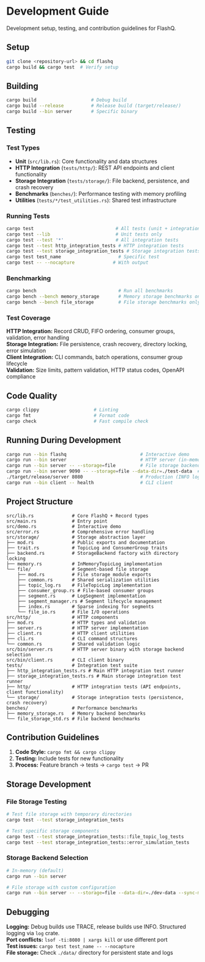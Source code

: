 # Development Guide

Development setup, testing, and contribution guidelines for FlashQ.

## Setup

```bash
git clone <repository-url> && cd flashq
cargo build && cargo test  # Verify setup
```

## Building

```bash
cargo build                    # Debug build
cargo build --release          # Release build (target/release/)
cargo build --bin server       # Specific binary
```

## Testing

### Test Types

- **Unit** (`src/lib.rs`): Core functionality and data structures
- **HTTP Integration** (`tests/http/`): REST API endpoints and client functionality
- **Storage Integration** (`tests/storage/`): File backend, persistence, and crash recovery
- **Benchmarks** (`benches/`): Performance testing with memory profiling
- **Utilities** (`tests/*/test_utilities.rs`): Shared test infrastructure

### Running Tests

```bash
cargo test                              # All tests (unit + integration)
cargo test --lib                        # Unit tests only
cargo test --test '*'                   # All integration tests
cargo test --test http_integration_tests # HTTP integration tests
cargo test --test storage_integration_tests # Storage integration tests
cargo test test_name                     # Specific test
cargo test -- --nocapture              # With output
```

### Benchmarking

```bash
cargo bench                              # Run all benchmarks
cargo bench --bench memory_storage       # Memory storage benchmarks only
cargo bench --bench file_storage         # File storage benchmarks only
```

### Test Coverage

**HTTP Integration:** Record CRUD, FIFO ordering, consumer groups, validation, error handling  
**Storage Integration:** File persistence, crash recovery, directory locking, error simulation  
**Client Integration:** CLI commands, batch operations, consumer group lifecycle  
**Validation:** Size limits, pattern validation, HTTP status codes, OpenAPI compliance

## Code Quality

```bash
cargo clippy                    # Linting
cargo fmt                       # Format code  
cargo check                     # Fast compile check
```

## Running During Development

```bash
cargo run --bin flashq                           # Interactive demo
cargo run --bin server                           # HTTP server (in-memory, TRACE logging)
cargo run --bin server -- --storage=file         # File storage backend
cargo run --bin server 9090 -- --storage=file --data-dir=./test-data  # Custom config
./target/release/server 8080                     # Production (INFO logging)
cargo run --bin client -- health                 # CLI client
```

## Project Structure

```
src/lib.rs              # Core FlashQ + Record types
src/main.rs             # Entry point 
src/demo.rs             # Interactive demo
src/error.rs            # Comprehensive error handling
src/storage/            # Storage abstraction layer
├── mod.rs              # Public exports and documentation
├── trait.rs            # TopicLog and ConsumerGroup traits
├── backend.rs          # StorageBackend factory with directory locking
├── memory.rs           # InMemoryTopicLog implementation
└── file/               # Segment-based file storage
    ├── mod.rs          # File storage module exports
    ├── common.rs       # Shared serialization utilities
    ├── topic_log.rs    # FileTopicLog implementation
    ├── consumer_group.rs # File-based consumer groups
    ├── segment.rs      # LogSegment implementation
    ├── segment_manager.rs # Segment lifecycle management
    ├── index.rs        # Sparse indexing for segments
    └── file_io.rs      # File I/O operations
src/http/               # HTTP components
├── mod.rs              # HTTP types and validation
├── server.rs           # HTTP server implementation
├── client.rs           # HTTP client utilities
├── cli.rs              # CLI command structures
└── common.rs           # Shared validation logic
src/bin/server.rs       # HTTP server binary with storage backend selection
src/bin/client.rs       # CLI client binary
tests/                  # Integration test suite
├── http_integration_tests.rs # Main HTTP integration test runner
├── storage_integration_tests.rs # Main storage integration test runner
├── http/               # HTTP integration tests (API endpoints, client functionality)
└── storage/            # Storage integration tests (persistence, crash recovery)
benches/                # Performance benchmarks
├── memory_storage.rs   # Memory backend benchmarks
└── file_storage_std.rs # File backend benchmarks
```

## Contribution Guidelines

1. **Code Style:** `cargo fmt && cargo clippy` 
2. **Testing:** Include tests for new functionality
3. **Process:** Feature branch → tests → `cargo test` → PR

## Storage Development

### File Storage Testing

```bash
# Test file storage with temporary directories
cargo test --test storage_integration_tests

# Test specific storage components  
cargo test --test storage_integration_tests::file_topic_log_tests
cargo test --test storage_integration_tests::error_simulation_tests
```

### Storage Backend Selection

```bash
# In-memory (default)
cargo run --bin server

# File storage with custom configuration
cargo run --bin server -- --storage=file --data-dir=./dev-data --sync-mode=periodic --wal-commit-threshold=100
```

## Debugging

**Logging:** Debug builds use TRACE, release builds use INFO. Structured logging via `log` crate.  
**Port conflicts:** `lsof -ti:8080 | xargs kill` or use different port  
**Test issues:** `cargo test test_name -- --nocapture`  
**File storage:** Check `./data/` directory for persistent state and logs